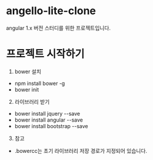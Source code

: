 # angello-lite-clone
angular 1.x 버전 스터디를 위한 프로젝트입니다.<br>


# 프로젝트 시작하기
1. bower 설치<br>
- npm install bower -g
- bower init

2. 라이브러리 받기
- bower install jquery --save
- bower install angular --save
- bower install bootstrap --save

3. 참고
- .bowercc는 초기 라이브러리 저장 경로가 지정되어 있습니다.